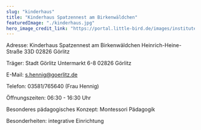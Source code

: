 ```yaml
---
slug: "kinderhaus"
title: "Kinderhaus Spatzennest am Birkenwäldchen"
featuredImage: "./kinderhaus.jpg"
hero_image_credit_link: "https://portal.little-bird.de/images/instituteProfile/full/18AB28E7-5B8E-492F-A7F4-1D438C6FFABB.jpg"
---
```



Adresse:                            Kinderhaus Spatzennest am Birkenwäldchen 
                                    Heinrich-Heine-Straße 33D 
                                    02826 Görlitz

Träger:                             Stadt Görlitz 
                                    Untermarkt 6-8 
                                    02826 Görlitz

E-Mail:	                            s.hennig@goerlitz.de

Telefon:	                        03581/765640 (Frau Hennig)

Öffnungszeiten:	                    06:30 - 16:30 Uhr

Besonderes pädagogisches Konzept: 	Montessori Pädagogik

Besonderheiten: 	                integrative Einrichtung
